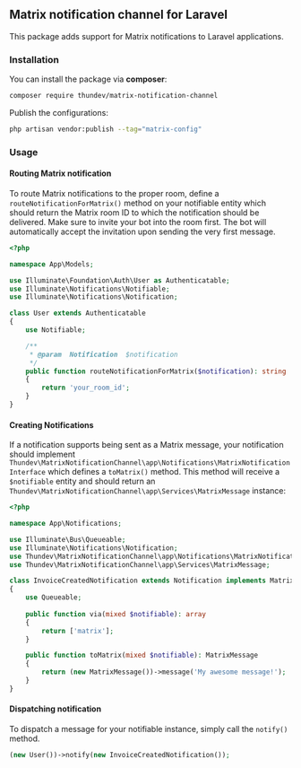 ## Matrix notification channel for Laravel

This package adds support for Matrix notifications to Laravel applications.

### Installation

You can install the package via **composer**:

```bash
composer require thundev/matrix-notification-channel
```

Publish the configurations:

```bash
php artisan vendor:publish --tag="matrix-config"
```

### Usage

#### Routing Matrix notification

To route Matrix notifications to the proper room, define a `routeNotificationForMatrix()` method on your notifiable entity which should return the Matrix room ID to which the notification should be delivered. Make sure to invite your bot into the room first. The bot will automatically accept the invitation upon sending the very first message.

```php
<?php

namespace App\Models;

use Illuminate\Foundation\Auth\User as Authenticatable;
use Illuminate\Notifications\Notifiable;
use Illuminate\Notifications\Notification;

class User extends Authenticatable
{
    use Notifiable;

    /**
     * @param  Notification  $notification
     */
    public function routeNotificationForMatrix($notification): string
    {
        return 'your_room_id';
    }
}
```

#### Creating Notifications

If a notification supports being sent as a Matrix message, your notification should implement `Thundev\MatrixNotificationChannel\app\Notifications\MatrixNotificationInterface` which defines a `toMatrix()` method. This method will receive a `$notifiable` entity and should return an `Thundev\MatrixNotificationChannel\app\Services\MatrixMessage` instance:

```php
<?php

namespace App\Notifications;

use Illuminate\Bus\Queueable;
use Illuminate\Notifications\Notification;
use Thundev\MatrixNotificationChannel\app\Notifications\MatrixNotificationInterface;
use Thundev\MatrixNotificationChannel\app\Services\MatrixMessage;

class InvoiceCreatedNotification extends Notification implements MatrixNotificationInterface
{
    use Queueable;
    
    public function via(mixed $notifiable): array
    {
        return ['matrix'];
    }

    public function toMatrix(mixed $notifiable): MatrixMessage
    {
        return (new MatrixMessage())->message('My awesome message!');
    }
}
```

#### Dispatching notification

To dispatch a message for your notifiable instance, simply call the `notify()` method.

```php
(new User())->notify(new InvoiceCreatedNotification());
```
